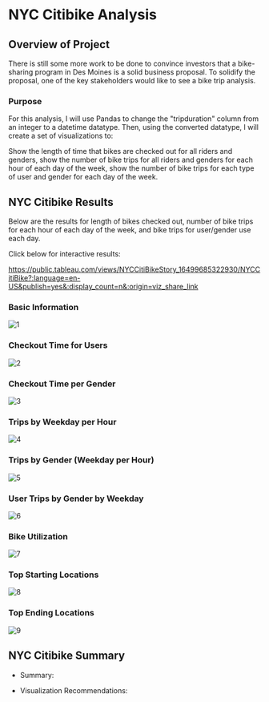 # NYC Citibike Analysis

## Overview of Project
There is still some more work to be done to convince investors that a bike-sharing program in Des Moines is a solid business proposal. To solidify the proposal, one of the key stakeholders would like to see a bike trip analysis.

### Purpose
For this analysis, I will use Pandas to change the "tripduration" column from an integer to a datetime datatype. Then, using the converted datatype, I will create a set of visualizations to:

  Show the length of time that bikes are checked out for all riders and genders,
  show the number of bike trips for all riders and genders for each hour of each day of the week,
  show the number of bike trips for each type of user and gender for each day of the week.  

## NYC Citibike Results
Below are the results for length of bikes checked out, number of bike trips for each hour of each day of the week, and bike trips for user/gender use each day. 

Click below for interactive results:

https://public.tableau.com/views/NYCCitiBikeStory_16499685322930/NYCCitiBike?:language=en-US&publish=yes&:display_count=n&:origin=viz_share_link

### Basic Information
![1](https://github.com/jag28731/NYC-Citibike/blob/main/Visualization/Basic%20Info.PNG)

### Checkout Time for Users
![2](https://github.com/jag28731/NYC-Citibike/blob/main/Visualization/checkout.PNG)

### Checkout Time per Gender
![3](https://github.com/jag28731/NYC-Citibike/blob/main/Visualization/checkout%20gender.PNG)

### Trips by Weekday per Hour
![4](https://github.com/jag28731/NYC-Citibike/blob/main/Visualization/trips%20per%20hour.PNG)

### Trips by Gender (Weekday per Hour)
![5](https://github.com/jag28731/NYC-Citibike/blob/main/Visualization/trips%20gender%20hour.PNG)

### User Trips by Gender by Weekday
![6](https://github.com/jag28731/NYC-Citibike/blob/main/Visualization/user%20trips%20gender.PNG)

### Bike Utilization
![7](https://github.com/jag28731/NYC-Citibike/blob/main/Visualization/bike%20utilization.PNG)

### Top Starting Locations
![8](https://github.com/jag28731/NYC-Citibike/blob/main/Visualization/starting.PNG)

### Top Ending Locations
![9](https://github.com/jag28731/NYC-Citibike/blob/main/Visualization/ending.PNG)

## NYC Citibike Summary

- Summary:
  
    
- Visualization Recommendations:
